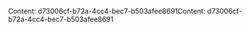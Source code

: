 <span data-ttu-id="78135-101">Content: d73006cf-b72a-4cc4-bec7-b503afee8691</span><span class="sxs-lookup"><span data-stu-id="78135-101">Content: d73006cf-b72a-4cc4-bec7-b503afee8691</span></span>